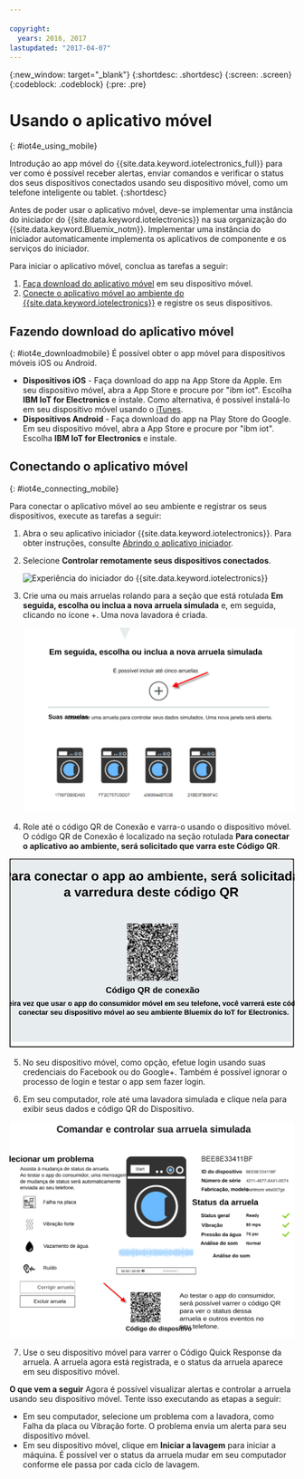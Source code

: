 ```yaml
---

copyright:
  years: 2016, 2017
lastupdated: "2017-04-07"
---
```


<!-- Common attributes used in the template are defined as follows: -->
{:new_window: target="\_blank"}
{:shortdesc: .shortdesc}
{:screen: .screen}
{:codeblock: .codeblock}
{:pre: .pre}


# Usando o aplicativo móvel
{: #iot4e_using_mobile}

Introdução ao app móvel do {{site.data.keyword.iotelectronics_full}} para ver como é possível receber alertas, enviar comandos e verificar o status dos seus dispositivos conectados usando seu dispositivo móvel, como um telefone inteligente ou tablet.
{:shortdesc}

Antes de poder usar o aplicativo móvel, deve-se implementar uma instância do iniciador do {{site.data.keyword.iotelectronics}} na sua organização do {{site.data.keyword.Bluemix_notm}}. Implementar uma instância do iniciador
automaticamente implementa os aplicativos de componente e os serviços do iniciador.

Para iniciar o aplicativo móvel, conclua as tarefas a seguir:
1. [Faça download do aplicativo móvel](#iot4e_downloadmobile) em seu dispositivo móvel.
2. [Conecte o aplicativo móvel ao ambiente do {{site.data.keyword.iotelectronics}}](#iot4e_connecting_mobile) e registre os seus dispositivos.


## Fazendo download do aplicativo móvel
{: #iot4e_downloadmobile}
É possível obter o app móvel para dispositivos móveis iOS ou Android.
- **Dispositivos iOS** - Faça download do app na App Store da Apple.  Em seu dispositivo móvel, abra a App Store e procure por "ibm iot". Escolha **IBM IoT for Electronics** e
instale.  Como alternativa, é possível instalá-lo em seu dispositivo móvel usando o [iTunes](https://itunes.apple.com/us/app/ibm-iot-for-electronics/id1103404928?ls=1&mt=8).
- **Dispositivos Android** - Faça download do app na Play Store do Google. Em seu dispositivo móvel, abra a App Store e procure por "ibm iot". Escolha **IBM IoT for Electronics** e
instale.

## Conectando o aplicativo móvel
{: #iot4e_connecting_mobile}

Para conectar o aplicativo móvel ao seu ambiente e registrar os seus dispositivos, execute as tarefas a seguir:

1. Abra o seu aplicativo iniciador {{site.data.keyword.iotelectronics}}. Para obter instruções, consulte [Abrindo o aplicativo
iniciador](iot4ecreatingappliances.html#iot4e_openAppMain).

2. Selecione **Controlar remotamente seus dispositivos conectados**.

    ![Experiência do
iniciador do {{site.data.keyword.iotelectronics}}](images/IoT4E_remotely_option.svg "Experiência do iniciador do {{site.data.keyword.iotelectronics}}")

3. Crie uma ou mais arruelas rolando para a seção que está rotulada **Em seguida, escolha ou inclua a nova arruela simulada** e, em seguida, clicando no ícone +. Uma nova lavadora é criada.

    ![Incluir arruela](images/IoT4E_add_washer.svg "Incluir arruela")

4.	Role até o código QR de Conexão e varra-o usando o dispositivo móvel. O código QR de Conexão é localizado na seção rotulada
**Para conectar o aplicativo ao ambiente, será solicitado que varra este Código QR**.

  ![Código Quick Response de conexão.](images/iot4e_mobile_connect_QR.svg "{{site.data.keyword.iotelectronics}} Connection QR code")

5. No seu dispositivo móvel, como opção, efetue login usando suas credenciais do Facebook ou do Google+. Também é possível ignorar o processo de login e testar o app sem fazer login.

6. Em seu computador, role até uma lavadora simulada e clique nela para exibir seus dados e código QR do Dispositivo.

  ![Selecione uma lavadora.](images/IoT4E_mobile_washer_QR.svg "Select a washer.")

7.	Use o seu dispositivo móvel para varrer o Código Quick Response da arruela. A arruela agora está registrada, e o status da arruela aparece em seu dispositivo móvel.

**O que vem a seguir**
Agora é possível visualizar alertas e controlar a arruela usando seu dispositivo móvel. Tente isso executando as etapas a seguir:
  - Em seu computador, selecione um problema com a lavadora, como Falha da placa ou Vibração forte. O problema envia um alerta para seu dispositivo móvel.
  - Em seu dispositivo móvel, clique em **Iniciar a lavagem** para iniciar a máquina. É possível ver o status da arruela mudar em seu computador conforme ele passa por cada ciclo
de lavagem.
